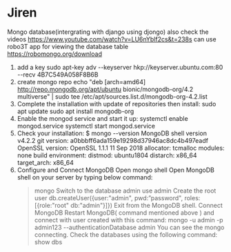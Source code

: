 # Jiren

Mongo database(intergrating with django using djongo)
also check the videos https://www.youtube.com/watch?v=LU6nYblf2cs&t=238s
can use robo3T app for viewing the database table https://robomongo.org/download

  1. add a key
    sudo apt-key adv --keyserver hkp://keyserver.ubuntu.com:80 --recv 4B7C549A058F8B6B
  2. create mongo repo
    echo "deb [arch=amd64] http://repo.mongodb.org/apt/ubuntu bionic/mongodb-org/4.2 multiverse" | sudo tee /etc/apt/sources.list.d/mongodb-org-4.2.list
  3. Complete the installation with update of repositories then install:
    sudo apt update
    sudo apt install mongodb-org
  4. Enable the mongod service and start it up:
    systemctl enable mongod.service
    systemctl start mongod.service
  5. Check your installation:
        $ mongo --version
        MongoDB shell version v4.2.2
        git version: a0bbbff6ada159e19298d37946ac8dc4b497eadf
        OpenSSL version: OpenSSL 1.1.1  11 Sep 2018
        allocator: tcmalloc
        modules: none
        build environment:
            distmod: ubuntu1804
            distarch: x86_64
            target_arch: x86_64
  6. Configure and Connect MongoDB
        Open mongo shell
        Open MongoDB shell on your server by typing below command:
        > mongo
        Switch to the database admin
        > use admin
        Create the root user
        > db.createUser({user:"admin", pwd:”password", roles:[{role:"root" db:"admin"}]})
        Exit from the MongoDB shell.
        Connect MongoDB
        Restart MongoDB( command mentioned above ) and connect with user created with this command:
        > mongo -u admin -p admin123 --authenticationDatabase admin
        You can see the mongo connecting. Check the databases using the following command:
        > show dbs